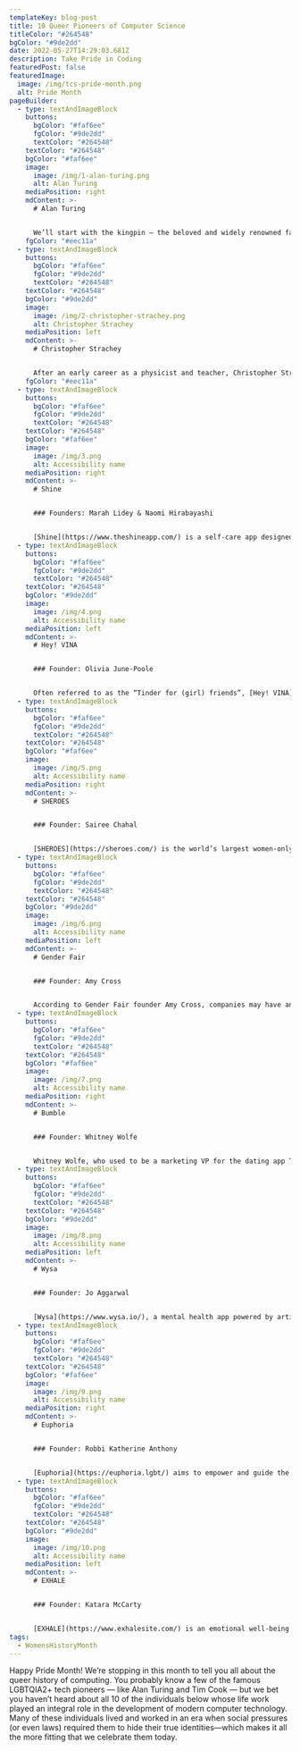```yaml
---
templateKey: blog-post
title: 10 Queer Pioneers of Computer Science
titleColor: "#264548"
bgColor: "#9de2dd"
date: 2022-05-27T14:29:03.681Z
description: Take Pride in Coding
featuredPost: false
featuredImage:
  image: /img/tcs-pride-month.png
  alt: Pride Month
pageBuilder:
  - type: textAndImageBlock
    buttons:
      bgColor: "#faf6ee"
      fgColor: "#9de2dd"
      textColor: "#264548"
    textColor: "#264548"
    bgColor: "#faf6ee"
    image:
      image: /img/1-alan-turing.png
      alt: Alan Turing
    mediaPosition: right
    mdContent: >-
      # Alan Turing


      We’ll start with the kingpin — the beloved and widely renowned father of computer science, Alan Turing. In the mid 1930s, Turing devised the idea for a universal machine that could decode and action a set of instructions; this Turing machine, as it came to be known, precedes the digital computers we use today. A graduate of Cambridge and Princeton, Turing worked as a cryptanalyst during World War II, when he designed and created a code-breaking system called the [Bombe](https://www.tnmoc.org/bombe). The Bombe was so adept at deciphering the so-called unbreakable German codes that historians now say Turing effectively shortened the war by as much as [four years](https://www.bbc.com/news/technology-18419691). In his work after the war, Turing developed the idea of artificial computer intelligence and devised an experiment to test AI’s ability to think like a human being, which is still referred to today as the “[Turing Test](https://en.wikipedia.org/wiki/Turing_test).”
    fgColor: "#eec11a"
  - type: textAndImageBlock
    buttons:
      bgColor: "#faf6ee"
      fgColor: "#9de2dd"
      textColor: "#264548"
    textColor: "#264548"
    bgColor: "#9de2dd"
    image:
      image: /img/2-christopher-strachey.png
      alt: Christopher Strachey
    mediaPosition: left
    mdContent: >-
      # Christopher Strachey


      After an early career as a physicist and teacher, Christopher Strachey transitioned into computer programming, where he made a name for himself by blending computer science and art. When he was still a total novice, Strachey, over the course of a single evening, wrote one of the first computer music programs, which played “Baa Baa Black Sheep” on the [Ferranti Mark 1](https://en.wikipedia.org/wiki/Ferranti_Mark_1). In 1952, by which time he was an accomplished programmer, Strachey developed a love-letter generator that ran on the Manchester Mark 1 using a random number generating algorithm. These projects are widely regarded as the first examples of algorithmic or computational art. Strachey is also remembered as one of the developers of [Combined Programming Language](https://en.wikipedia.org/wiki/CPL_(programming_language)) (CPL), an early precursor to the influential C programming language.
    fgColor: "#eec11a"
  - type: textAndImageBlock
    buttons:
      bgColor: "#faf6ee"
      fgColor: "#9de2dd"
      textColor: "#264548"
    textColor: "#264548"
    bgColor: "#faf6ee"
    image:
      image: /img/3.png
      alt: Accessibility name
    mediaPosition: right
    mdContent: >-
      # Shine


      ### Founders: Marah Lidey & Naomi Hirabayashi


      [Shine](https://www.theshineapp.com/) is a self-care app designed to increase representation in and access to mental health care. The idea for the app was born when founders Marah Lidey and Naomi Hirabayashi, who are both women of color, didn't feel their experiences were often addressed in the world of wellness. Shine functions as a daily self-care check in, but what makes the app unique is how it incorporates current events, considering how headlines and crises might impact the mental health of its users. Shine also offers a collection of meditations in the app specific to Black well-being, including meditations on healing trauma and dealing with representation burnout.
  - type: textAndImageBlock
    buttons:
      bgColor: "#faf6ee"
      fgColor: "#9de2dd"
      textColor: "#264548"
    textColor: "#264548"
    bgColor: "#9de2dd"
    image:
      image: /img/4.png
      alt: Accessibility name
    mediaPosition: left
    mdContent: >-
      # Hey! VINA


      ### Founder: Olivia June-Poole


      Often referred to as the “Tinder for (girl) friends”, [Hey! VINA](https://www.heyvina.com/) is an app based on the premise that nothing makes us feel more confident, secure, happy, and free than a supportive group of friends. Frustrated by the difficulty she faced in finding like-minded women in the tech industry, founder Olivia June-Poole created Hey! VINA to provide women with the tools to connect, support, and empower each other. You can use Hey! VINA to find new platonic friends based on interest, occupation, and location — because friendships are an essential ingredient to living healthy lives!
  - type: textAndImageBlock
    buttons:
      bgColor: "#faf6ee"
      fgColor: "#9de2dd"
      textColor: "#264548"
    textColor: "#264548"
    bgColor: "#faf6ee"
    image:
      image: /img/5.png
      alt: Accessibility name
    mediaPosition: right
    mdContent: >-
      # SHEROES


      ### Founder: Sairee Chahal


      [SHEROES](https://sheroes.com/) is the world’s largest women-only social networking app, but it’s also much more than that. As part of its newest features, SHEROES provides micro-loans for female entrepreneurs at lower rates. This feature has made a particularly powerful impact in countries where women are barred from having credit scores or building credit. Women across the globe use SHEROES to talk about their hobbies, share recipes, access mental health support, and find expert advice on their professional, financial, and personal lives.
  - type: textAndImageBlock
    buttons:
      bgColor: "#faf6ee"
      fgColor: "#9de2dd"
      textColor: "#264548"
    textColor: "#264548"
    bgColor: "#9de2dd"
    image:
      image: /img/6.png
      alt: Accessibility name
    mediaPosition: left
    mdContent: >-
      # Gender Fair


      ### Founder: Amy Cross


      According to Gender Fair founder Amy Cross, companies may have an outsized role in shaping society — but people can shape company behavior. The [Gender Fair](https://www.genderfair.com/) app tracks companies’ commitment to gender equality so that consumers can make informed decisions about where they spend their money. By downloading the app, you can search and scan products while you shop in-store and access detailed information about a company’s gender fairness rating. Even better, the app gives you a voice, allowing you to communicate with companies and show them that their values impact your buying decisions, encouraging them to accelerate equality.
  - type: textAndImageBlock
    buttons:
      bgColor: "#faf6ee"
      fgColor: "#9de2dd"
      textColor: "#264548"
    textColor: "#264548"
    bgColor: "#faf6ee"
    image:
      image: /img/7.png
      alt: Accessibility name
    mediaPosition: right
    mdContent: >-
      # Bumble


      ### Founder: Whitney Wolfe


      Whitney Wolfe, who used to be a marketing VP for the dating app Tinder, designed [Bumble](https://bumble.com/) to help the smart, wonderful women in her life shake free from the often restrictive and outdated gender dynamics of love and romance. Bumble began as a dating app that allows only those who identify as female to send the first message, giving women+ the control and helping mitigate the awkwardness (and creepiness) that can plague online dating. Now, Bumble has expanded to include two additional  modes: Bumble BFF, which helps users meet new friends and build a supportive community, and Bumble Bizz, which is for professionals to connect and share expertise.
  - type: textAndImageBlock
    buttons:
      bgColor: "#faf6ee"
      fgColor: "#9de2dd"
      textColor: "#264548"
    textColor: "#264548"
    bgColor: "#9de2dd"
    image:
      image: /img/8.png
      alt: Accessibility name
    mediaPosition: left
    mdContent: >-
      # Wysa


      ### Founder: Jo Aggarwal


      [Wysa](https://www.wysa.io/), a mental health app powered by artificial intelligence, connects users with an anonymous, free, clinically assured AI mental wellness coach. Founder Jo Aggarwal designed Wysa to help compensate for the scarcity of therapists across the globe – even in countries with a relatively high therapist-to-population ratio, like the US, some therapists still have a year’s worth of patients on a waiting list. Aggarwal also emphasizes that the app is not a replacement for human therapy, but rather an additional tool for users who aren’t yet sure that they need therapy or don’t currently have access to a professional therapist. Wysa uses evidence-based cognitive-behavioral techniques (CBT), DBT, meditation, breathing, yoga, motivational interviewing and micro-actions to help you build mental resilience skills and, above all, feel better.
  - type: textAndImageBlock
    buttons:
      bgColor: "#faf6ee"
      fgColor: "#9de2dd"
      textColor: "#264548"
    textColor: "#264548"
    bgColor: "#faf6ee"
    image:
      image: /img/9.png
      alt: Accessibility name
    mediaPosition: right
    mdContent: >-
      # Euphoria


      ### Founder: Robbi Katherine Anthony


      [Euphoria](https://euphoria.lgbt/) aims to empower and guide the transgender community through every facet of their lives. The app provides daily affirmation and support for trans individuals, tailored to meet the user no matter where they are on their journey of transition. Founder Robbi Katherine Anthony was inspired to create Euphoria by her own experiences as a trans woman; with this app, she hopes to offer a technological solution to the confusion, pain, and isolation often felt in the trans community. “Our charter,” says Robbi, “is just to help people cross this chasm that is transition.”
  - type: textAndImageBlock
    buttons:
      bgColor: "#faf6ee"
      fgColor: "#9de2dd"
      textColor: "#264548"
    textColor: "#264548"
    bgColor: "#9de2dd"
    image:
      image: /img/10.png
      alt: Accessibility name
    mediaPosition: left
    mdContent: >-
      # EXHALE


      ### Founder: Katara McCarty


      [EXHALE](https://www.exhalesite.com/) is an emotional well-being app designed for Black, Indigenous, and Women of Color. Founder Katara McCarty, an entrepreneur dedicated to building brave spaces for BlWOC, seeks to provide a place of refuge and healing through the app. EXHALE features meditations, guided visualizations, breathwork, coaching talks, and daily affirmations to help users invest in themselves and cultivate lasting energy.
tags:
  - WomensHistoryMonth
---
```

Happy Pride Month! We’re stopping in this month to tell you all about the queer history of computing. You probably know a few of the famous LGBTQIA2+ tech pioneers — like Alan Turing and Tim Cook — but we bet you haven’t heard about all 10 of the individuals below whose life work played an integral role in the development of modern computer technology. Many of these individuals lived and worked in an era when social pressures (or even laws) required them to hide their true identities—which makes it all the more fitting that we celebrate them today.